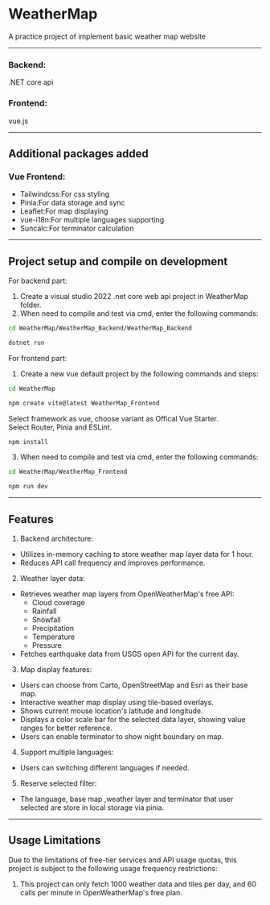 # WeatherMap
A practice project of implement basic weather map website  

-----
### Backend:
.NET core api  
### Frontend:
vue.js  

-----
## Additional packages added
### Vue Frontend:
- Tailwindcss:For css styling
- Pinia:For data storage and sync
- Leaflet:For map displaying
- vue-i18n:For multiple languages supporting
- Suncalc:For terminator calculation

-----
## Project setup and compile on development
For backend part:  
1. Create a visual studio 2022 .net core web api project in WeatherMap folder.
2. When need to compile and test via cmd, enter the following commands:  
```sh
cd WeatherMap/WeatherMap_Backend/WeatherMap_Backend
```  
```sh
dotnet run
```  
  
For frontend part:  
1. Create a new vue default project by the following commands and steps:  
```sh
cd WeatherMap
```  
```sh
npm create vite@latest WeatherMap_Frontend
```  
Select framework as vue, choose variant as Offical Vue Starter.  
Select Router, Pinia and ESLint.  
```sh
npm install
```  

3. When need to compile and test via cmd, enter the following commands:  
```sh
cd WeatherMap/WeatherMap_Frontend
```  
```sh
npm run dev
```  

-----
## Features
1. Backend architecture:
  - Utilizes in-memory caching to store weather map layer data for 1 hour.
  - Reduces API call frequency and improves performance.

2. Weather layer data:
  - Retrieves weather map layers from OpenWeatherMap's free API:
    - Cloud coverage
    - Rainfall
    - Snowfall
    - Precipitation
    - Temperature
    - Pressure
  - Fetches earthquake data from USGS open API for the current day.

3. Map display features:
  - Users can choose from Carto, OpenStreetMap and Esri as their base map.
  - Interactive weather map display using tile-based overlays.
  - Shows current mouse location's latitude and longitude.
  - Displays a color scale bar for the selected data layer, showing value ranges for better reference.
  - Users can enable terminator to show night boundary on map.

4. Support multiple languages:
  - Users can switching different languages if needed.

5. Reserve selected filter:
  - The language, base map ,weather layer and terminator that user selected are store in local storage via pinia.

-----
## Usage Limitations
Due to the limitations of free-tier services and API usage quotas, this project is subject to the following usage frequency restrictions:  
1. This project can only fetch 1000 weather data and tiles per day, and 60 calls per minute in OpenWeatherMap's free plan.
